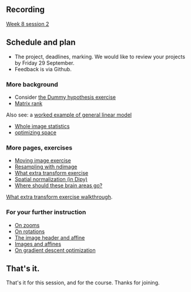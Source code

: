 ## Recording

[Week 8 session
2](https://numfocus-org.zoom.us/rec/share/TXey_jzLOLpjpvrnCCgbR3ApUo4Vg5dukPC-bKOq9Zx3UgTAz74oHjgF6WWWyQ27.qKw2ek0hqq5gh9g8)

## Schedule and plan

* The project, deadlines, marking.  We would like to review your projects by
  Friday 29 September.
* Feedback is via Github.

### More background

* Consider [the Dummy hypothesis
  exercise](https://mybinder.org/v2/gh/nipraxis/summer-2023/main?urlpath=tree/dummy_hypothesis/dummy_hypothesis.ipynb)
* [Matrix rank](https://textbook.nipraxis.org/matrix_rank.html)

Also see: a [worked example of general linear
  model](https://textbook.nipraxis.org/mean_test_example.html)

* [Whole image
  statistics](https://textbook.nipraxis.org/whole_image_statistics.html)
* [optimizing space](https://textbook.nipraxis.org/optimizing_space)

### More pages, exercises

* [Moving image
  exercise](https://mybinder.org/v2/gh/nipraxis/summer-2023/main?urlpath=tree/moving_images/moving_images.ipynb)
* [Resampling with ndimage](https://textbook.nipraxis.org/resampling_with_ndimage)
* [What extra
  transform exercise](https://mybinder.org/v2/gh/nipraxis/summer-2023/main?urlpath=tree/what_extra_transform/what_extra_transform.ipynb)
* [Spatial normalization (in
  Dipy)](https://textbook.nipraxis.org/dipy_registration)
* [Where should these brain areas
  go?](https://textbook.nipraxis.org/anterior_cingulate)

[What extra transform exercise walkthrough](https://vimeo.com/755340953).

### For your further instruction

* [On zooms](https://textbook.nipraxis.org/diagonal_zooms)
* [On rotations](https://textbook.nipraxis.org/rotation_2d_3d)
* [The image header and
  affine](https://textbook.nipraxis.org/image_header_and_affine)
* [Images and affines](https://textbook.nipraxis.org/images_and_affines)
* [On gradient descent
  optimization](https://lisds.github.io/textbook/mean-slopes/optimization)

## That's it.

That's it for this session, and for the course.  Thanks for joining.
